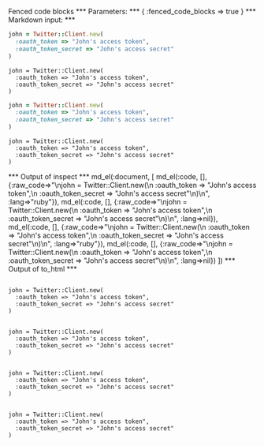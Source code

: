 Fenced code blocks
*** Parameters: ***
{ :fenced_code_blocks => true }
*** Markdown input: ***
```ruby
john = Twitter::Client.new(
  :oauth_token => "John's access token",
  :oauth_token_secret => "John's access secret"
)
```

```
john = Twitter::Client.new(
  :oauth_token => "John's access token",
  :oauth_token_secret => "John's access secret"
)
```

~~~~~ruby
john = Twitter::Client.new(
  :oauth_token => "John's access token",
  :oauth_token_secret => "John's access secret"
)
~~~~~~~

~~~~~
john = Twitter::Client.new(
  :oauth_token => "John's access token",
  :oauth_token_secret => "John's access secret"
)
~~~~~
*** Output of inspect ***
md_el(:document, [
	md_el(:code, [], {:raw_code=>"\njohn = Twitter::Client.new(\n  :oauth_token => \"John's access token\",\n  :oauth_token_secret => \"John's access secret\"\n)\n", :lang=>"ruby"}),
	md_el(:code, [], {:raw_code=>"\njohn = Twitter::Client.new(\n  :oauth_token => \"John's access token\",\n  :oauth_token_secret => \"John's access secret\"\n)\n", :lang=>nil}),
	md_el(:code, [], {:raw_code=>"\njohn = Twitter::Client.new(\n  :oauth_token => \"John's access token\",\n  :oauth_token_secret => \"John's access secret\"\n)\n", :lang=>"ruby"}),
	md_el(:code, [], {:raw_code=>"\njohn = Twitter::Client.new(\n  :oauth_token => \"John's access token\",\n  :oauth_token_secret => \"John's access secret\"\n)\n", :lang=>nil})
])
*** Output of to_html ***
<pre class="ruby"><code class="ruby">
<span class="ident">john</span> <span class="punct">=</span> <span class="constant">Twitter</span><span class="punct">::</span><span class="constant">Client</span><span class="punct">.</span><span class="ident">new</span><span class="punct">(</span>
  <span class="symbol">:oauth_token</span> <span class="punct">=&gt;</span> <span class="punct">"</span><span class="string">John's access token</span><span class="punct">",</span>
  <span class="symbol">:oauth_token_secret</span> <span class="punct">=&gt;</span> <span class="punct">"</span><span class="string">John's access secret</span><span class="punct">"</span>
<span class="punct">)</span></code></pre>

<pre><code>
john = Twitter::Client.new(
  :oauth_token =&gt; "John's access token",
  :oauth_token_secret =&gt; "John's access secret"
)
</code></pre>

<pre class="ruby"><code class="ruby">
<span class="ident">john</span> <span class="punct">=</span> <span class="constant">Twitter</span><span class="punct">::</span><span class="constant">Client</span><span class="punct">.</span><span class="ident">new</span><span class="punct">(</span>
  <span class="symbol">:oauth_token</span> <span class="punct">=&gt;</span> <span class="punct">"</span><span class="string">John's access token</span><span class="punct">",</span>
  <span class="symbol">:oauth_token_secret</span> <span class="punct">=&gt;</span> <span class="punct">"</span><span class="string">John's access secret</span><span class="punct">"</span>
<span class="punct">)</span></code></pre>

<pre><code>
john = Twitter::Client.new(
  :oauth_token =&gt; "John's access token",
  :oauth_token_secret =&gt; "John's access secret"
)
</code></pre>
